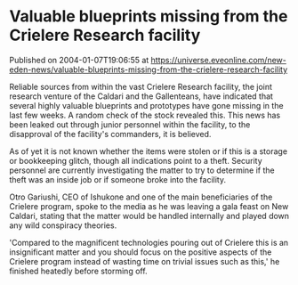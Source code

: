 # Valuable blueprints missing from the Crielere Research facility
Published on 2004-01-07T19:06:55 at https://universe.eveonline.com/new-eden-news/valuable-blueprints-missing-from-the-crielere-research-facility

Reliable sources from within the vast Crielere Research facility, the joint research venture of the Caldari and the Gallenteans, have indicated that several highly valuable blueprints and prototypes have gone missing in the last few weeks. A random check of the stock revealed this. This news has been leaked out through junior personnel within the facility, to the disapproval of the facility's commanders, it is believed.  
  
As of yet it is not known whether the items were stolen or if this is a storage or bookkeeping glitch, though all indications point to a theft. Security personnel are currently investigating the matter to try to determine if the theft was an inside job or if someone broke into the facility.  
  
Otro Gariushi, CEO of Ishukone and one of the main beneficiaries of the Crielere program, spoke to the media as he was leaving a gala feast on New Caldari, stating that the matter would be handled internally and played down any wild conspiracy theories.  
  
'Compared to the magnificent technologies pouring out of Crielere this is an insignificant matter and you should focus on the positive aspects of the Crielere program instead of wasting time on trivial issues such as this,' he finished heatedly before storming off.

